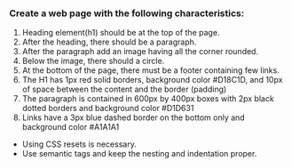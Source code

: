 ### Create a web page with the following characteristics:

1. Heading element(h1) should be at the top of the page.
2. After the heading, there should be a paragraph.
3. After the paragraph add an image having all the corner rounded.
4. Below the image, there should a circle.
5. At the bottom of the page, there must be a footer containing few links.
6. The H1 has 1px red solid borders, background color #D18C1D, and 10px of space between the content and the border (padding)
7. The paragraph is contained in 600px by 400px boxes with 2px black dotted borders and background color #D1D631
8. Links have a 3px blue dashed border on the bottom only and background color #A1A1A1

- Using CSS resets is necessary.
- Use semantic tags and keep the nesting and indentation proper.
